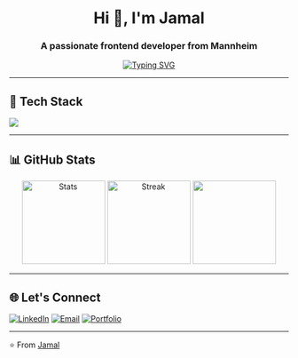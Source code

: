 <h1 align="center">Hi 👋, I'm Jamal</h1>
<h3 align="center">A passionate frontend developer from Mannheim</h3>

<p align="center">
  <a href="https://git.io/typing-svg">
    <img src="https://readme-typing-svg.herokuapp.com?font=Fira+Code&pause=1000&color=BD34F4&center=true&width=435&lines=Turning+ideas+into+interfaces;Clean+code+enthusiast;UI%2FUX+fan" alt="Typing SVG" />
  </a>
</p>

---

<h2>🚀 Tech Stack</h2>

<p align="left">
  <a href="https://skillicons.dev">
    <img src="https://skillicons.dev/icons?i=ts,js,angular,react,vue,html,css,sass,tailwind,firebase,git,figma,vscode" />
  </a>
</p>

---

<h2>📊 GitHub Stats</h2>

<div align="center">
  <img src="https://github-readme-stats.vercel.app/api?username=jamaldrakeaman&show_icons=true&theme=dracula" alt="Stats" height="150" />
  <img src="https://github-readme-streak-stats.herokuapp.com/?user=jamaldrakeaman&theme=dracula" alt="Streak" height="150" />
  <img src="https://github-readme-stats.vercel.app/api/top-langs/?username=jamaldrakeaman&layout=compact&theme=dracula" height="150" />
</div>

---

<h2>🌐 Let's Connect</h2>

[![LinkedIn](https://img.shields.io/badge/LinkedIn-0077B5?style=for-the-badge&logo=linkedin&logoColor=white)](https://www.linkedin.com/in/jamal-drake-aman-a5640b325/)
[![Email](https://img.shields.io/badge/Gmail-D14836?style=for-the-badge&logo=gmail&logoColor=white)](mailto:contact@jamalaman.com)
[![Portfolio](https://img.shields.io/badge/Portfolio-%23000000.svg?style=for-the-badge&logo=firefox&logoColor=#FF7139)](https://jamalaman.com)


---

⭐️ From [Jamal](https://github.com/jamaldrakeaman)




